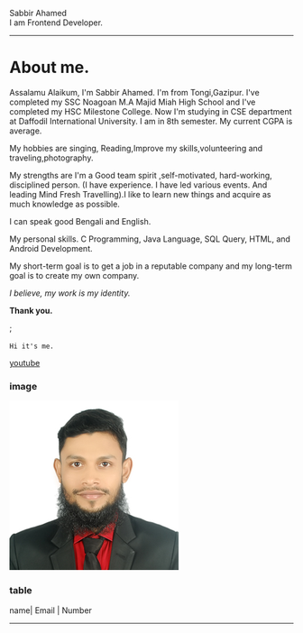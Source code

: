 Sabbir Ahamed  
I am Frontend Developer.  

---

# About me.
<p> Assalamu Alaikum,
I'm Sabbir Ahamed. I'm from Tongi,Gazipur. I've completed my SSC Noagoan M.A Majid Miah High School and I've completed my HSC Milestone College. Now I'm studying in CSE department at Daffodil International University. I am in 8th semester. My current CGPA is average. 

My hobbies are singing, Reading,Improve my skills,volunteering and traveling,photography.

My strengths are I'm a Good team spirit ,self-motivated, hard-working, disciplined person. (I have experience. I have led various events. And leading Mind Fresh Travelling).I like to learn new things and acquire as much knowledge as possible.

I can speak good Bengali and English.

My personal skills. C Programming, Java Language, SQL Query, HTML, and Android Development.

My short-term goal is to get a job in a reputable company and my long-term goal is to create my own company.

_I believe, my work is my identity._  

__Thank you.__
</p>;

`Hi it's me.`

[youtube](https://youtu.be/3k8Bq_usPsk)

### image  
![Sabbir Ahamed](./img/300-300.JPG)

### table
name| Email | Number  
---- ------- ------- 